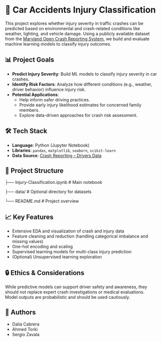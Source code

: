 # 🚗 Car Accidents Injury Classification

This project explores whether injury severity in traffic crashes can be predicted based on environmental and crash-related conditions like weather, lighting, and vehicle damage. Using a publicly available dataset from the [Maryland Open Crash Reporting System]( https://data.montgomerycountymd.gov/Public-Safety/Crash-Reporting-Drivers-Data/4mse-ku6q), we build and evaluate machine learning models to classify injury outcomes.

## 📊 Project Goals

- **Predict Injury Severity**: Build ML models to classify injury severity in car crashes.
- **Identify Risk Factors**: Analyze how different conditions (e.g., weather, driver behavior) influence injury risk.
- **Potential Applications**:
  - Help inform safer driving practices.
  - Provide early injury likelihood estimates for concerned family members.
  - Explore data-driven approaches for crash risk assessment.

## 🛠️ Tech Stack

- **Language**: Python (Jupyter Notebook)
- **Libraries**: `pandas`, `matplotlib`, `seaborn`, `scikit-learn`
- **Data Source**: [Crash Reporting – Drivers Data](https://data.montgomerycountymd.gov/Public-Safety/Crash-Reporting-Drivers-Data/4mse-ku6q)

## 📁 Project Structure
├── Injury-Classification.ipynb # Main notebook

├── data/ # Optional directory for datasets

└── README.md # Project overview

## 📈 Key Features

- Extensive EDA and visualization of crash and injury data
- Feature cleaning and reduction (handling categorical imbalance and missing values)
- One-hot encoding and scaling
- Supervised learning models for multi-class injury prediction
- (Optional) Unsupervised learning exploration

## 🔒 Ethics & Considerations

While predictive models can support driver safety and awareness, they should not replace expert crash investigations or medical evaluations. Model outputs are probabilistic and should be used cautiously.

## 👥 Authors

- Dalia Cabrera  
- Ahmed Torki  
- Sergio Zavala
